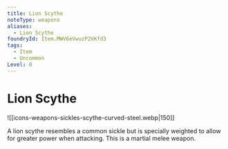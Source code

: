```yaml
---
title: Lion Scythe
noteType: weapons
aliases:
  - Lion Scythe
foundryId: Item.MWV6eVwuzP2VKfd3
tags:
  - Item
  - Uncommon
Level: 0
---
```


# Lion Scythe
![[icons-weapons-sickles-scythe-curved-steel.webp|150]]

A lion scythe resembles a common sickle but is specially weighted to allow for greater power when attacking. This is a martial melee weapon.
